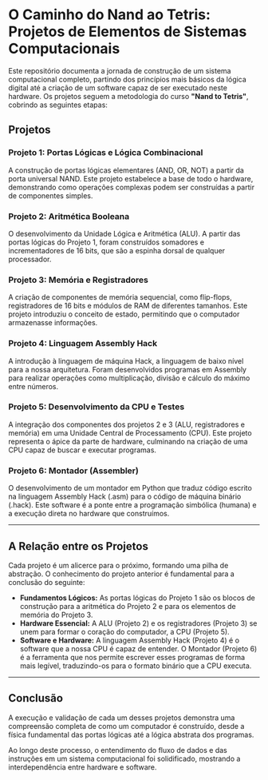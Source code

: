 # O Caminho do Nand ao Tetris: Projetos de Elementos de Sistemas Computacionais

Este repositório documenta a jornada de construção de um sistema computacional completo, partindo dos princípios mais básicos da lógica digital até a criação de um software capaz de ser executado neste hardware. Os projetos seguem a metodologia do curso **"Nand to Tetris"**, cobrindo as seguintes etapas:

## Projetos

### Projeto 1: Portas Lógicas e Lógica Combinacional
A construção de portas lógicas elementares (AND, OR, NOT) a partir da porta universal NAND. Este projeto estabelece a base de todo o hardware, demonstrando como operações complexas podem ser construídas a partir de componentes simples.

### Projeto 2: Aritmética Booleana
O desenvolvimento da Unidade Lógica e Aritmética (ALU). A partir das portas lógicas do Projeto 1, foram construídos somadores e incrementadores de 16 bits, que são a espinha dorsal de qualquer processador.

### Projeto 3: Memória e Registradores
A criação de componentes de memória sequencial, como flip-flops, registradores de 16 bits e módulos de RAM de diferentes tamanhos. Este projeto introduziu o conceito de estado, permitindo que o computador armazenasse informações.

### Projeto 4: Linguagem Assembly Hack
A introdução à linguagem de máquina Hack, a linguagem de baixo nível para a nossa arquitetura. Foram desenvolvidos programas em Assembly para realizar operações como multiplicação, divisão e cálculo do máximo entre números.

### Projeto 5: Desenvolvimento da CPU e Testes
A integração dos componentes dos projetos 2 e 3 (ALU, registradores e memória) em uma Unidade Central de Processamento (CPU). Este projeto representa o ápice da parte de hardware, culminando na criação de uma CPU capaz de buscar e executar programas.

### Projeto 6: Montador (Assembler)
O desenvolvimento de um montador em Python que traduz código escrito na linguagem Assembly Hack (.asm) para o código de máquina binário (.hack). Este software é a ponte entre a programação simbólica (humana) e a execução direta no hardware que construímos.

---

## A Relação entre os Projetos

Cada projeto é um alicerce para o próximo, formando uma pilha de abstração. O conhecimento do projeto anterior é fundamental para a conclusão do seguinte:

- **Fundamentos Lógicos:** As portas lógicas do Projeto 1 são os blocos de construção para a aritmética do Projeto 2 e para os elementos de memória do Projeto 3.
- **Hardware Essencial:** A ALU (Projeto 2) e os registradores (Projeto 3) se unem para formar o coração do computador, a CPU (Projeto 5).
- **Software e Hardware:** A linguagem Assembly Hack (Projeto 4) é o software que a nossa CPU é capaz de entender. O Montador (Projeto 6) é a ferramenta que nos permite escrever esses programas de forma mais legível, traduzindo-os para o formato binário que a CPU executa.

---

## Conclusão

A execução e validação de cada um desses projetos demonstra uma compreensão completa de como um computador é construído, desde a física fundamental das portas lógicas até a lógica abstrata dos programas.  

Ao longo deste processo, o entendimento do fluxo de dados e das instruções em um sistema computacional foi solidificado, mostrando a interdependência entre hardware e software.
